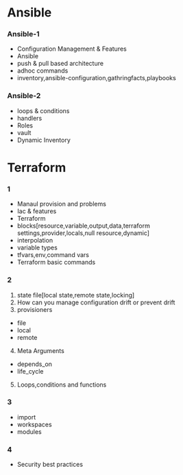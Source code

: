 # Ansible
### Ansible-1
- Configuration Management & Features
- Ansible
- push & pull based architecture
- adhoc commands
- inventory,ansible-configuration,gathringfacts,playbooks

### Ansible-2
- loops & conditions
- handlers
- Roles
- vault
- Dynamic Inventory


# Terraform

### 1
- Manaul provision and problems
- Iac & features
- Terraform
- blocks[resource,variable,output,data,terraform settings,provider,locals,null resource,dynamic]
- interpolation
- variable types
- tfvars,env,command vars
- Terraform basic commands
### 2
1. state file[local state,remote state,locking]
2. How can you manage configuration drift or prevent drift
3. provisioners
  - file
  - local
  - remote
4. Meta Arguments
  - depends_on
  - life_cycle
5. Loops,conditions and functions

### 3
- import
- workspaces
- modules

### 4
- Security best practices
